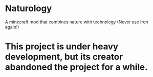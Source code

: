 # Naturology
A minecraft mod that combines nature with technology (Never use iron again!)
# This project is under heavy development, but its creator abandoned the project for a while.
